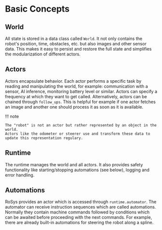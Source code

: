 # Basic Concepts

## World

All state is stored in a data class called `World`.
It not only contains the robot's position, time, obstacles, etc. but also images and other sensor data.
This makes it easy to persist and restore the full state and simplifies the modularization of different actors.

## Actors

Actors encapsulate behavior.
Each actor performs a specific task by reading and manipulating the world, for example:
communication with a sensor, AI inference, monitoring battery level or similar.
Actors can specify a frequency at which they want to get called.
Alternatively, actors can be chained through `follow_ups`.
This is helpful for example if one actor fetches an image and another one should process it as soon as it is available.

!!! note

    The "robot" is not an actor but rather represented by an object in the world.
    Actors like the odometer or steerer use and transform these data to update this representation regulary.

## Runtime

The runtime manages the world and all actors.
It also provides safety functionality like starting/stopping automations (see below), logging and error handling.

## Automations

RoSys provides an actor which is accessed through `runtime.automator`.
The automator can receive instruction sequences which are called automations.
Normally they contain machine commands followed by conditions which can be awaited before proceeding with the next commands.
For example, there are already built-in automations for steering the robot along a spline.
